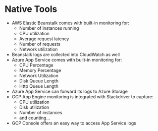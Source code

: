 # Native Tools

* AWS Elastic Beanstalk comes with built-in monitoring for:
  * Number of instances running
  * CPU utilization
  * Average request latency
  * Number of requests
  * Network utilization
* Beanstalk logs are collected into CloudWatch as well
* Azure App Service comes with built-in monitoring for:
  * CPU Percentage
  * Memory Percentage
  * Network Utilization
  * Disk Queue Length
  * Http Queue Length
* Azure App Service can forward its logs to Azure Storage
* GCP App Engine monitoring is integrated with Stackdriver to capture:
  * CPU utilization
  * Disk utilization
  * Number of instances
  * and counting...
* GCP Console offers an easy way to access App Service logs


